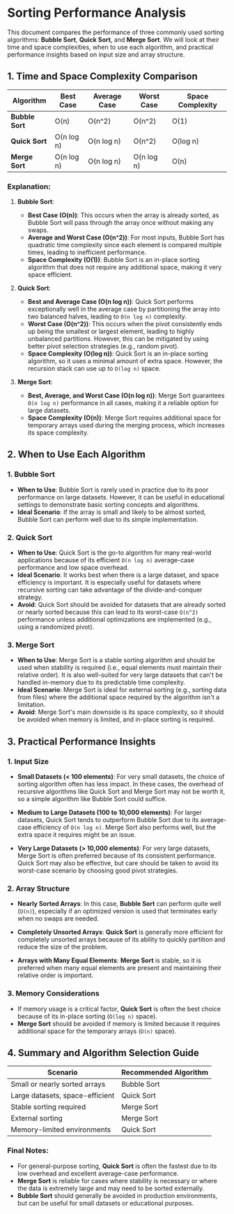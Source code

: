 # Sorting Performance Analysis

This document compares the performance of three commonly used sorting algorithms: **Bubble Sort**, **Quick Sort**, and **Merge Sort**. We will look at their time and space complexities, when to use each algorithm, and practical performance insights based on input size and array structure.

## 1. Time and Space Complexity Comparison

| Algorithm    | Best Case        | Average Case     | Worst Case      | Space Complexity |
|--------------|------------------|------------------|-----------------|------------------|
| **Bubble Sort** | O(n)             | O(n^2)           | O(n^2)          | O(1)             |
| **Quick Sort**  | O(n log n)       | O(n log n)       | O(n^2)          | O(log n)         |
| **Merge Sort**  | O(n log n)       | O(n log n)       | O(n log n)      | O(n)             |

### Explanation:

1. **Bubble Sort**:
   - **Best Case (O(n))**: This occurs when the array is already sorted, as Bubble Sort will pass through the array once without making any swaps.
   - **Average and Worst Case (O(n^2))**: For most inputs, Bubble Sort has quadratic time complexity since each element is compared multiple times, leading to inefficient performance.
   - **Space Complexity (O(1))**: Bubble Sort is an in-place sorting algorithm that does not require any additional space, making it very space efficient.

2. **Quick Sort**:
   - **Best and Average Case (O(n log n))**: Quick Sort performs exceptionally well in the average case by partitioning the array into two balanced halves, leading to `O(n log n)` complexity.
   - **Worst Case (O(n^2))**: This occurs when the pivot consistently ends up being the smallest or largest element, leading to highly unbalanced partitions. However, this can be mitigated by using better pivot selection strategies (e.g., random pivot).
   - **Space Complexity (O(log n))**: Quick Sort is an in-place sorting algorithm, so it uses a minimal amount of extra space. However, the recursion stack can use up to `O(log n)` space.

3. **Merge Sort**:
   - **Best, Average, and Worst Case (O(n log n))**: Merge Sort guarantees `O(n log n)` performance in all cases, making it a reliable option for large datasets.
   - **Space Complexity (O(n))**: Merge Sort requires additional space for temporary arrays used during the merging process, which increases its space complexity.

## 2. When to Use Each Algorithm

### 1. **Bubble Sort**
   - **When to Use**: Bubble Sort is rarely used in practice due to its poor performance on large datasets. However, it can be useful in educational settings to demonstrate basic sorting concepts and algorithms.
   - **Ideal Scenario**: If the array is small and likely to be almost sorted, Bubble Sort can perform well due to its simple implementation.

### 2. **Quick Sort**
   - **When to Use**: Quick Sort is the go-to algorithm for many real-world applications because of its efficient `O(n log n)` average-case performance and low space overhead.
   - **Ideal Scenario**: It works best when there is a large dataset, and space efficiency is important. It is especially useful for datasets where recursive sorting can take advantage of the divide-and-conquer strategy.
   - **Avoid**: Quick Sort should be avoided for datasets that are already sorted or nearly sorted because this can lead to its worst-case `O(n^2)` performance unless additional optimizations are implemented (e.g., using a randomized pivot).

### 3. **Merge Sort**
   - **When to Use**: Merge Sort is a stable sorting algorithm and should be used when stability is required (i.e., equal elements must maintain their relative order). It is also well-suited for very large datasets that can't be handled in-memory due to its predictable time complexity.
   - **Ideal Scenario**: Merge Sort is ideal for external sorting (e.g., sorting data from files) where the additional space required by the algorithm isn't a limitation.
   - **Avoid**: Merge Sort's main downside is its space complexity, so it should be avoided when memory is limited, and in-place sorting is required.

## 3. Practical Performance Insights

### 1. **Input Size**
   - **Small Datasets (< 100 elements)**: For very small datasets, the choice of sorting algorithm often has less impact. In these cases, the overhead of recursive algorithms like Quick Sort and Merge Sort may not be worth it, so a simple algorithm like Bubble Sort could suffice.
   
   - **Medium to Large Datasets (100 to 10,000 elements)**: For larger datasets, Quick Sort tends to outperform Bubble Sort due to its average-case efficiency of `O(n log n)`. Merge Sort also performs well, but the extra space it requires might be an issue.
   
   - **Very Large Datasets (> 10,000 elements)**: For very large datasets, Merge Sort is often preferred because of its consistent performance. Quick Sort may also be effective, but care should be taken to avoid its worst-case scenario by choosing good pivot strategies.

### 2. **Array Structure**
   - **Nearly Sorted Arrays**: In this case, **Bubble Sort** can perform quite well (`O(n)`), especially if an optimized version is used that terminates early when no swaps are needed.
   
   - **Completely Unsorted Arrays**: **Quick Sort** is generally more efficient for completely unsorted arrays because of its ability to quickly partition and reduce the size of the problem.
   
   - **Arrays with Many Equal Elements**: **Merge Sort** is stable, so it is preferred when many equal elements are present and maintaining their relative order is important.

### 3. **Memory Considerations**
   - If memory usage is a critical factor, **Quick Sort** is often the best choice because of its in-place sorting (`O(log n)` space). 
   - **Merge Sort** should be avoided if memory is limited because it requires additional space for the temporary arrays (`O(n)` space).

## 4. Summary and Algorithm Selection Guide

| Scenario                       | Recommended Algorithm |
|---------------------------------|-----------------------|
| Small or nearly sorted arrays   | Bubble Sort           |
| Large datasets, space-efficient | Quick Sort            |
| Stable sorting required         | Merge Sort            |
| External sorting                | Merge Sort            |
| Memory-limited environments     | Quick Sort            |

### Final Notes:
- For general-purpose sorting, **Quick Sort** is often the fastest due to its low overhead and excellent average-case performance.
- **Merge Sort** is reliable for cases where stability is necessary or where the data is extremely large and may need to be sorted externally.
- **Bubble Sort** should generally be avoided in production environments, but can be useful for small datasets or educational purposes.
